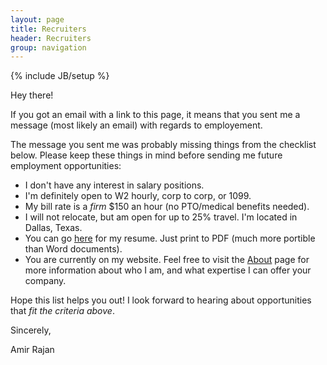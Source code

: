 ```yaml
---
layout: page
title: Recruiters
header: Recruiters
group: navigation
---
```

{% include JB/setup %}

Hey there!

If you got an email with a link to this page, it means that you sent me a message (most likely an email) with regards to employement.

The message you sent me was probably missing things from the checklist below.
Please keep these things in mind before sending me future employment opportunities:

- I don't have any interest in salary positions.
- I'm definitely open to W2 hourly, corp to corp, or 1099.
- My bill rate is a _firm_ $150 an hour (no PTO/medical benefits needed).
- I will not relocate, but am open for up to 25% travel. I'm located in Dallas, Texas.
- You can go [here](http://careers.stackoverflow.com/amirrajan) for my resume. Just print to PDF (much more portible than Word documents).
- You are currently on my website. Feel free to visit the [About](/about) page for more information about who I am, and what expertise I can offer your company.

Hope this list helps you out! I look forward to hearing about opportunities that _fit the criteria above_.

Sincerely,

Amir Rajan
